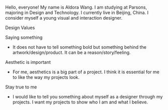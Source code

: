 Hello, everyone! My name is Aldora Wang. I am studying at Parsons, majoring in Design and Technology. I currently live in Beijing, China. I consider myself a young visual and interaction designer.

Design Values

Saying something

- It does not have to tell something bold but something behind the artwork/design/product. It can be a reason/story/feeling.

Aesthetic is important

- For me, aesthetics is a big part of a project. I think it is essential for me to like the way my projects look.

Stay true to me

- I would like to tell you something about myself as a designer through my projects. I want my projects to show who I am and what I believe.